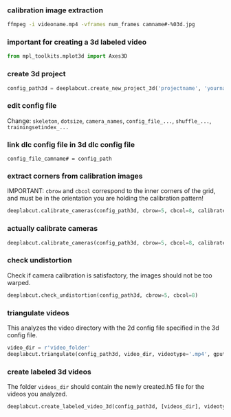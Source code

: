 ### calibration image extraction
```bash
ffmpeg -i videoname.mp4 -vframes num_frames camname#-%03d.jpg
```

### important for creating a 3d labeled video
```python
from mpl_toolkits.mplot3d import Axes3D
```

### create 3d project
```python
config_path3d = deeplabcut.create_new_project_3d('projectname', 'yourname', num_cameras=2)
````
### edit config file
Change:
`skeleton`, `dotsize`, `camera_names`, `config_file_...`, `shuffle_...`, `trainingsetindex_...`

### link dlc config file in 3d dlc config file
`config_file_camname# = config_path`

### extract corners from calibration images
IMPORTANT: `cbrow` and `cbcol` correspond to the inner corners of the grid, and must be in the orientation you are holding the calibration pattern!
```python
deeplabcut.calibrate_cameras(config_path3d, cbrow=5, cbcol=8, calibrate=False, alpha=1)
```

### actually calibrate cameras
```python
deeplabcut.calibrate_cameras(config_path3d, cbrow=5, cbcol=8, calibrate=True, alpha=1)
```

### check undistortion
Check if camera calibration is satisfactory, the images should not be too warped.
```python
deeplabcut.check_undistortion(config_path3d, cbrow=5, cbcol=8)
```

### triangulate videos
This analyzes the video directory with the 2d config file specified in the 3d config file.
```python
video_dir = r'video_folder'
deeplabcut.triangulate(config_path3d, video_dir, videotype='.mp4', gputouse=0, filterpredictions=True)
```

### create labeled 3d videos
The folder `videos_dir` should contain the newly created.h5 file for the videos you analyzed.
```python
deeplabcut.create_labeled_video_3d(config_path3d, [videos_dir], videotype='.mp4', trailpoints=10, view=[0,270])
```
